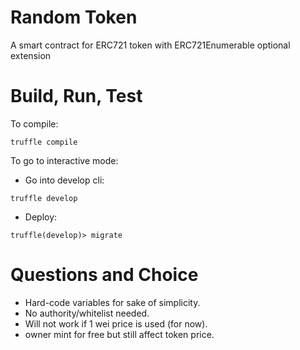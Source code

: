 # Random Token
A smart contract for ERC721 token with ERC721Enumerable optional extension

# Build, Run, Test
To compile:
``` 
truffle compile 
```

To go to interactive mode:
- Go into develop cli:
```
truffle develop
```
- Deploy:
```
truffle(develop)> migrate
```

# Questions and Choice
- Hard-code variables for sake of simplicity.
- No authority/whitelist needed.
- Will not work if 1 wei price is used (for now).
- owner mint for free but still affect token price.

